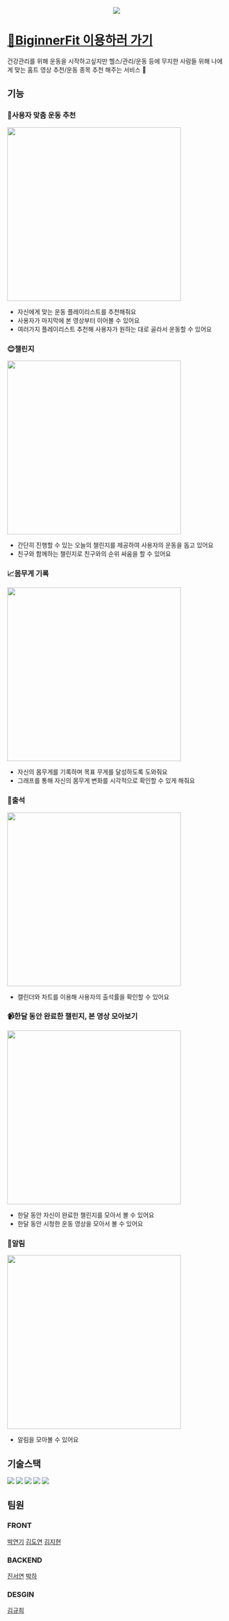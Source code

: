 <p align="center">
  <img src="https://github.com/user-attachments/assets/dc352726-846f-474d-a26f-56e74e86f462" />
</p>

# [👟BiginnerFit 이용하러 가기](http://43.201.203.128:5173/)
건강관리를 위해 운동을 시작하고싶지만 헬스/관리/운동 등에 무지한 사람들 위해 나에게 맞는 홈트 영상 추천/운동 종목 추천 해주는 서비스 🏃

## 기능
### 🎯사용자 맞춤 운동 추천
<img src="https://github.com/user-attachments/assets/6b1e5801-bed5-4e9b-83e6-c2f097c2cea2" width=400 />

- 자신에게 맞는 운동 플레이리스트를 추천해줘요
- 사용자가 마지막에 본 영상부터 이어볼 수 있어요
- 여러가지 플레이리스트 추천해 사용자가 원하는 대로 골라서 운동할 수 있어요

### 😊챌린지
<img src="https://github.com/user-attachments/assets/b4c689aa-2ab2-4cce-961e-7ab77bf49982" width=400 />

- 간단히 진행할 수 있는 오늘의 챌린지를 제공하여 사용자의 운동을 돕고 있어요
- 친구와 함께하는 챌린지로 친구와의 순위 싸움을 할 수 있어요

### 📈몸무게 기록
<img src="https://github.com/user-attachments/assets/13258527-543b-4862-8e22-2819ae785c84" width=400 />

- 자신의 몸무게를 기록하며 목표 무게를 달성하도록 도와줘요
- 그래프를 통해 자신의 몸무게 변화를 시각적으로 확인할 수 있게 해줘요

### 📅출석
<img src="https://github.com/user-attachments/assets/838c782a-e6c6-4f44-b1de-f39db0cae62e" width=400 />

- 캘린더와 차트를 이용해 사용자의 출석률을 확인할 수 있어요

### 📹한달 동안 완료한 챌린지, 본 영상 모아보기
<img src="https://github.com/user-attachments/assets/b10f2b6d-cb21-4d98-aaee-894595de76eb" width=400 />

- 한달 동안 자신이 완료한 챌린지를 모아서 볼 수 있어요
- 한달 동안 시청한 운동 영상을 모아서 볼 수 있어요

### 🔔알림
<img src="https://github.com/user-attachments/assets/b6868ce5-381c-4f07-9a05-f88e8a0b9f4a" width=400 />

- 알림을 모아볼 수 있어요

## 기술스택
<img src="https://img.shields.io/badge/React-61DAFB?style=for-the-badge&logo=React&logoColor=black"> <img src="https://img.shields.io/badge/react query-FF4154?style=for-the-badge&logo=react query&logoColor=purple"> <img src="https://img.shields.io/badge/zustand-000000?style=for-the-badge&logo=zustand&logoColor=white"> <img src="https://img.shields.io/badge/javascript-F7DF1E?style=for-the-badge&logo=javascript&logoColor=white"> <img src="https://img.shields.io/badge/styled-components-DB7093?style=for-the-badge&logo=styled-components&logoColor=white"> 

## 팀원
### FRONT
[박연기](https://github.com/yeongipark)
[김도연](https://github.com/tkv00)
[김지현](https://github.com/jihyun132)

### BACKEND
[진서연](https://github.com/jjjjjinseo)
[박하](https://github.com/HaHaPark)

### DESGIN
[김규희](https://github.com/9ooi)
